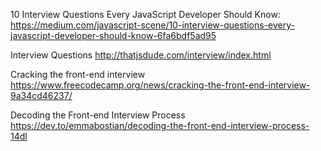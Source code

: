 10 Interview Questions Every JavaScript Developer Should Know:
https://medium.com/javascript-scene/10-interview-questions-every-javascript-developer-should-know-6fa6bdf5ad95

Interview Questions
http://thatjsdude.com/interview/index.html

Cracking the front-end interview
https://www.freecodecamp.org/news/cracking-the-front-end-interview-9a34cd46237/

Decoding the Front-end Interview Process
https://dev.to/emmabostian/decoding-the-front-end-interview-process-14dl

